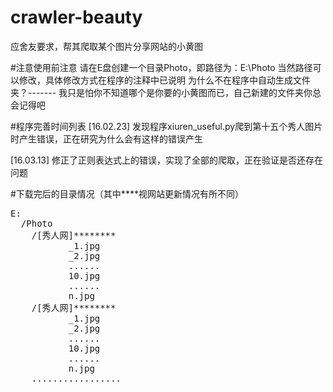 # crawler-beauty
应舍友要求，帮其爬取某个图片分享网站的小黄图

#注意使用前注意
请在E盘创建一个目录Photo，即路径为：E:\Photo
当然路径可以修改，具体修改方式在程序的注释中已说明
为什么不在程序中自动生成文件夹？------- 我只是怕你不知道哪个是你要的小黄图而已，自己新建的文件夹你总会记得吧

#程序完善时间列表
[16.02.23]  发现程序xiuren_useful.py爬到第十五个秀人图片时产生错误，正在研究为什么会有这样的错误产生

[16.03.13]  修正了正则表达式上的错误，实现了全部的爬取，正在验证是否还存在问题

#下载完后的目录情况（其中****视网站更新情况有所不同）
<div class="cnblogs_Highlighter">
<pre class="brush:html;gutter:true;">E:
  /Photo
    /[秀人网]********
           _1.jpg
           _2.jpg
           ......
           10.jpg
           ......
           n.jpg
    /[秀人网]********
           _1.jpg
           _2.jpg
           ......
           10.jpg
           ......
           n.jpg
    .................
</pre>
</div>
<p>　　</p>
